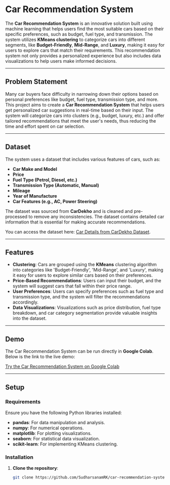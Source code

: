 # Car Recommendation System

The **Car Recommendation System** is an innovative solution built using machine learning that helps users find the most suitable cars based on their specific preferences, such as budget, fuel type, and transmission. The system utilizes **KMeans clustering** to categorize cars into different segments, like **Budget-Friendly**, **Mid-Range**, and **Luxury**, making it easy for users to explore cars that match their requirements. This recommendation system not only provides a personalized experience but also includes data visualizations to help users make informed decisions.

---

## Problem Statement

Many car buyers face difficulty in narrowing down their options based on personal preferences like budget, fuel type, transmission type, and more. This project aims to create a **Car Recommendation System** that helps users get personalized car suggestions in real-time based on their input. The system will categorize cars into clusters (e.g., budget, luxury, etc.) and offer tailored recommendations that meet the user's needs, thus reducing the time and effort spent on car selection.

---

## Dataset

The system uses a dataset that includes various features of cars, such as:

- **Car Make and Model**
- **Price**
- **Fuel Type (Petrol, Diesel, etc.)**
- **Transmission Type (Automatic, Manual)**
- **Mileage**
- **Year of Manufacture**
- **Car Features (e.g., AC, Power Steering)**

The dataset was sourced from **CarDekho** and is cleaned and pre-processed to remove any inconsistencies. The dataset contains detailed car information that is essential for making accurate recommendations.

You can access the dataset here: [Car Details from CarDekho Dataset](https://github.com/SudharsanamRK/car-recommendation-system/blob/main/car-details-from-car-dekho.csv).

---

## Features

- **Clustering**: Cars are grouped using the **KMeans** clustering algorithm into categories like 'Budget-Friendly', 'Mid-Range', and 'Luxury', making it easy for users to explore similar cars based on their preferences.
- **Price-Based Recommendations**: Users can input their budget, and the system will suggest cars that fall within their price range.
- **User Preferences**: Users can specify preferences such as fuel type and transmission type, and the system will filter the recommendations accordingly.
- **Data Visualizations**: Visualizations such as price distribution, fuel type breakdown, and car category segmentation provide valuable insights into the dataset.

---

## Demo

The Car Recommendation System can be run directly in **Google Colab**. Below is the link to the live demo:

[Try the Car Recommendation System on Google Colab](https://colab.research.google.com/drive/1BO0CpQkQ6QhGLHDbZwuP2_fHn5tDisCe?usp=sharing)

---

## Setup

### Requirements

Ensure you have the following Python libraries installed:

- **pandas**: For data manipulation and analysis.
- **numpy**: For numerical operations.
- **matplotlib**: For plotting visualizations.
- **seaborn**: For statistical data visualization.
- **scikit-learn**: For implementing KMeans clustering.

### Installation

1. **Clone the repository**:
   ```bash
   git clone https://github.com/SudharsanamRK/car-recommendation-system.git
